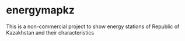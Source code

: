 # energymapkz
This is a non-commercial project to show energy stations of Republic of Kazakhstan and their characteristics
